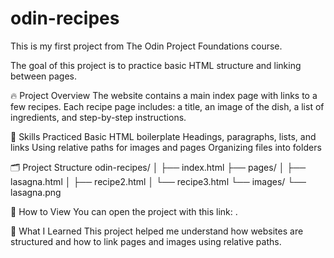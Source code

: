 # odin-recipes
This is my first project from The Odin Project Foundations course.

The goal of this project is to practice basic HTML structure and linking between pages.

🔥 Project Overview
The website contains a main index page with links to a few recipes.
Each recipe page includes:
a title,
an image of the dish,
a list of ingredients,
and step-by-step instructions.

🧠 Skills Practiced
Basic HTML boilerplate
Headings, paragraphs, lists, and links
Using relative paths for images and pages
Organizing files into folders

🗂️ Project Structure
odin-recipes/
│
├── index.html
├── pages/
│   ├── lasagna.html
│   ├── recipe2.html
│   └── recipe3.html
└── images/
    └── lasagna.png

🚀 How to View
You can open the project with this link: .

💭 What I Learned
This project helped me understand how websites are structured and how to link pages and images using relative paths.